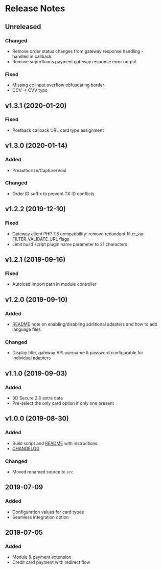 # Release Notes

## Unreleased
### Changed
- Remove order status changes from gateway response handling - handled in callback
- Remove superfluous payment gateway response error output
### Fixed
- Missing cc input overflow obfuscating border
- CCV -> CVV typo  

## v1.3.1 (2020-01-20)
### Fixed
- Postback callback URL card type assignment

## v1.3.0 (2020-01-14)
### Added
- Preauthorize/Capture/Void
### Changed
- Order ID suffix to prevent TX ID conflicts

## v1.2.2 (2019-12-10)
### Fixed
- Gateway client PHP 7.3 compatibility: remove redundant filter_var FILTER_VALIDATE_URL flags
- Limit build script plugin name parameter to 21 characters

## v1.2.1 (2019-09-16)
### Fixed
- Autoload import path in module controller

## v1.2.0 (2019-09-10)
### Added
- [README](README.md) note on enabling/disabling additional adapters and how to add language files
### Changed
- Display title, gateway API username & password configurable for individual adapters

## v1.1.0 (2019-09-03)
### Added
- 3D Secure 2.0 extra data
- Pre-select the only card option if only one present

## v1.0.0 (2019-08-30)
### Added
- Build script and [README](README.md) with instructions
- [CHANGELOG](CHANGELOG.md)
### Changed
- Moved renamed source to `src`

## 2019-07-09
### Added
- Configuration values for card types
- Seamless integration option

## 2019-07-05
### Added
- Module & payment extension
- Credit card payment with redirect flow
